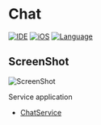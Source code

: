 # Chat

[![IDE](https://img.shields.io/badge/XCode-9.4.1-blue.svg)]()
[![iOS](https://img.shields.io/badge/iOS-8.0-green.svg)]()
[![Language](https://img.shields.io/badge/language-Swift%204-orange.svg)
](https://developer.apple.com/swift/)

## ScreenShot 

![ScreenShot](ScreenShot.gif)

Service application
* [ChatService](https://github.com/JiMengfei/ChatService.git)
